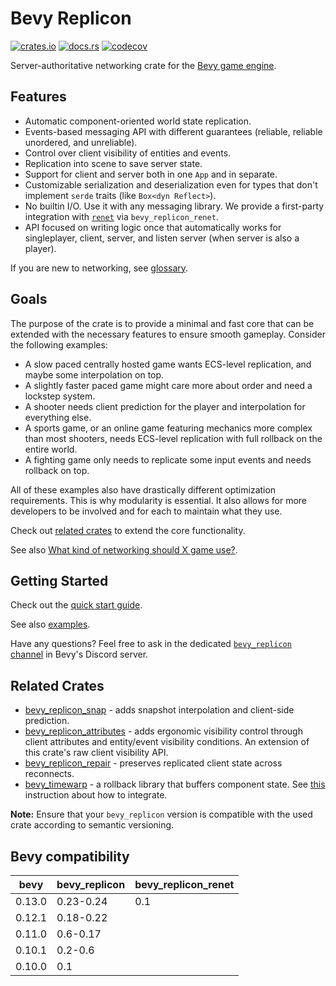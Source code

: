 # Bevy Replicon

[![crates.io](https://img.shields.io/crates/v/bevy_replicon)](https://crates.io/crates/bevy_replicon)
[![docs.rs](https://docs.rs/bevy_replicon/badge.svg)](https://docs.rs/bevy_replicon)
[![codecov](https://codecov.io/gh/projectharmonia/bevy_replicon/graph/badge.svg?token=N1G28NQB1L)](https://codecov.io/gh/projectharmonia/bevy_replicon)

Server-authoritative networking crate for the [Bevy game engine](https://bevyengine.org).

## Features

- Automatic component-oriented world state replication.
- Events-based messaging API with different guarantees (reliable, reliable unordered, and unreliable).
- Control over client visibility of entities and events.
- Replication into scene to save server state.
- Support for client and server both in one `App` and in separate.
- Customizable serialization and deserialization even for types that don't implement `serde` traits (like `Box<dyn Reflect>`).
- No builtin I/O. Use it with any messaging library. We provide a first-party integration with [`renet`](https://github.com/lucaspoffo/renet) via `bevy_replicon_renet`.
- API focused on writing logic once that automatically works for singleplayer, client, server, and listen server (when server is also a player).

If you are new to networking, see [glossary](https://gist.github.com/maniwani/f92cc5d827b00163f5846ea7dcb90d44).

## Goals

The purpose of the crate is to provide a minimal and fast core that can be extended with the necessary features to ensure smooth gameplay. Consider the following examples:

- A slow paced centrally hosted game wants ECS-level replication, and maybe some interpolation on top.
- A slightly faster paced game might care more about order and need a lockstep system.
- A shooter needs client prediction for the player and interpolation for everything else.
- A sports game, or an online game featuring mechanics more complex than most shooters, needs ECS-level replication with full rollback on the entire world.
- A fighting game only needs to replicate some input events and needs rollback on top.

All of these examples also have drastically different optimization requirements. This is why modularity is essential. It also allows for more developers to be involved and for each to maintain what they use.

Check out [related crates](#related-crates) to extend the core functionality.

See also [What kind of networking should X game use?](https://github.com/bevyengine/bevy/discussions/8675).

## Getting Started

Check out the [quick start guide](https://docs.rs/bevy_replicon/latest/bevy_replicon).

See also [examples](https://github.com/projectharmonia/bevy_replicon/tree/master/bevy_replicon_renet/examples).

Have any questions? Feel free to ask in the dedicated [`bevy_replicon` channel](https://discord.com/channels/691052431525675048/1090432346907492443) in Bevy's Discord server.

## Related Crates

- [bevy_replicon_snap](https://github.com/Bendzae/bevy_replicon_snap) - adds snapshot interpolation and client-side prediction.
- [bevy_replicon_attributes](https://github.com/UkoeHB/bevy_replicon_attributes) - adds ergonomic visibility control through client attributes and entity/event visibility conditions. An extension of this crate's raw client visibility API.
- [bevy_replicon_repair](https://github.com/UkoeHB/bevy_replicon_repair) - preserves replicated client state across reconnects.
- [bevy_timewarp](https://github.com/RJ/bevy_timewarp) - a rollback library that buffers component state. See [this](https://github.com/RJ/bevy_timewarp/blob/main/REPLICON_INTEGRATION.md) instruction about how to integrate.

**Note:** Ensure that your `bevy_replicon` version is compatible with the used crate according to semantic versioning.

## Bevy compatibility

| bevy   | bevy_replicon | bevy_replicon_renet |
| ------ | ------------- | ------------------- |
| 0.13.0 | 0.23-0.24     | 0.1                 |
| 0.12.1 | 0.18-0.22     |                     |
| 0.11.0 | 0.6-0.17      |                     |
| 0.10.1 | 0.2-0.6       |                     |
| 0.10.0 | 0.1           |                     |
